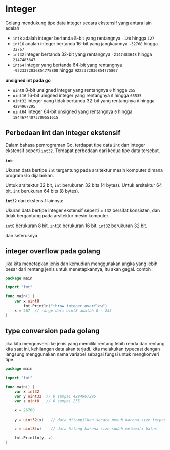 # Integer

Golang mendukung tipe data integer secara ekstensif yang antara lain adalah

- ``int8`` adalah integer bertanda 8-bit yang rentangnya ``-128`` hingga ``127``
- ``int16`` adalah integer bertanda 16-bit yang jangkaunnya ``-32768`` hingga ``32767``
- ``int32`` integer bertanda 32-bit yang rentangnya ``-2147483648`` hingga ``2147483647``
- ``int64`` integer yang bertanda 64-bit yang rentangnya ``-9223372036854775808`` hingga ``9223372036854775807``

**unsigned int pada go**

- ``uint8`` 8-bit unsigned integer yang rentangnya ``0`` hingga ``255``
- ``uint16`` 16-bit unigned integer yang rentangnya ``0`` hingga ``65535``
- ``uint32`` integer yang tidak bertanda 32-bit yang rentangnya ``0`` hingga ``4294967295``
- ``uint64`` integer 64-bit unsigned yang rentangnya ``0`` hingga ``18446744073709551615``

## Perbedaan int dan integer ekstensif

Dalam bahasa pemrograman Go, terdapat tipe data `int` dan integer ekstensif seperti `int32`. Terdapat perbedaan dari kedua tipe data tersebut.

**`int`:**

Ukuran data bertipe `int` tergantung pada arsitektur mesin komputer dimana program Go dijalankan.

Untuk arsitektur 32 bit, `int` berukuran 32 bits (4 bytes).
Untuk arsitektur 64 bit, `int` berukuran 64 bits (8 bytes).

**`int32`** dan ekstensif lainnya:

Ukuran data bertipe integer ekstensif seperti `int32` bersifat konsisten, dan tidak bergantung pada arsitektur mesin komputer.

`int8` berukuran 8 bit.
`int16` berukuran 16 bit.
`int32` berukuran 32 bit.

dan seterusnya.

## integer overflow pada golang

jika kita menetapkan jenis dan kemudian menggunakan angka yang lebih besar dari rentang jenis untuk menetapkannya, itu akan gagal. contoh

```go
package main

import "fmt"

func main() {
    var x uint8
        fmt.Println("throw integer overflow")
    x = 267  // range dari uint8 adalah 0 - 255
}
```

## type conversion pada golang

jika kita mengonversi ke jenis yang memiliki rentang lebih renda dari rentang kita saat ini, kehilangan data akan terjadi. kita melakukan typecast dengan langsung menggunakan nama variabel sebagai fungsi untuk mengkonveri tipe.

```go
package main

import "fmt"

func main() {
    var x int32
    var y uint32  // 0 sampai 4294967295
    var z uint8   // 0 sampai 255

    x = 26700
    
    y = uint32(x)   // data ditampilkan secara penuh karena size terpenuhi

    z = uint8(x)    // data hilang karena size sudah melewati batas

    fmt.Println(y, z)
}
```
